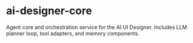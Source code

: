 # ai-designer-core
Agent core and orchestration service for the AI UI Designer. Includes LLM planner loop, tool adapters, and memory components.
